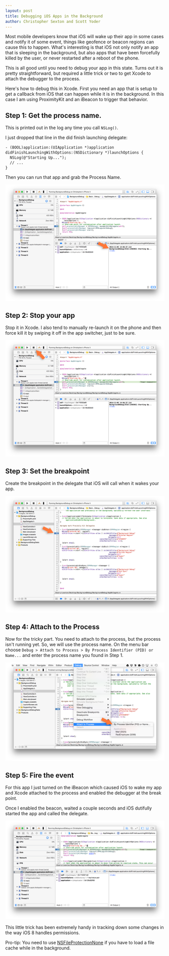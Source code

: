 ```yaml
---
layout: post
title: Debugging iOS Apps in the Background
author: Christopher Sexton and Scott Yoder
---
```


Most mobile developers know that iOS will wake up their app in some cases and notify it of some event, things like geofence or beacon regions can cause this to happen. What's interesting is that iOS not only notify an app that is sleeping in the background, but also apps that have been forcefully killed by the user, or never restarted after a reboot of the phone.

This is all good until you need to debug your app in this state. Turns out it is pretty straightforward, but required a little trick or two to get Xcode to attach the debugger to the process.

Here's how to debug this in Xcode. First you need an app that is setup to get a callback from iOS that can happen while it is in the background. In this case I am using ProximityKit and an iBeacon to trigger that behavior.

## Step 1: Get the process name.

This is printed out in the log any time you call `NSLog()`.

I just dropped that line in the did finish launching delegate:

```
- (BOOL)application:(UIApplication *)application didFinishLaunchingWithOptions:(NSDictionary *)launchOptions {
  NSLog(@"Starting Up...");
  // ...
}
```

Then you can run that app and grab the Process Name.

![Grab the app name from the log](/img/background-debug-1-grab-app-name-from-log.png)

## Step 2: Stop your app

Stop it in Xcode. I also tend to manually re-launch it on the phone and then force kill it by swiping it off in the app switcher, just to be sure.

![stop the app](/img/background-debug-2-stop-the-app.png)

## Step 3: Set the breakpoint

Create the breakpoint in the delegate that iOS will call when it wakes your app.

![set breakpoint](/img/background-debug-3-set-breakpoint-in-background-method.png)


## Step 4: Attach to the Process

Now for the tricky part. You need to attach to the process, but the process isn't running yet. So, we will use the process name. On the menu bar choose `Debug > Attach to Process > By Process Identifier (PID) or Name...` and enter the process name you found in Step 1.

![attach to process](/img/background-debug-4-attach-to-process.png)

## Step 5: Fire the event

For this app I just turned on the iBeacon which caused iOS to wake my app and Xcode attached to the process and enabled the debugger at the break point.

Once I enabled the beacon, waited a couple seconds and iOS dutifully started the app and called the delegate.

![breakpoint hit](/img/background-debug-5-hit-breakpoint-after-launching.png)

This little trick has been extremely handy in tracking down some changes in the way iOS 8 handles permissions.

Pro-tip: You need to use [NSFileProtectionNone](https://developer.apple.com/library/ios/documentation/Cocoa/Reference/Foundation/Classes/NSFileManager_Class/index.html#//apple_ref/swift/data/NSFileProtectionNone) if you have to load a file cache while in the background.



